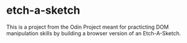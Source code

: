 # etch-a-sketch

This is a project from the Odin Project meant for practicting DOM manipulation skills by building a browser version of an Etch-A-Sketch. 
